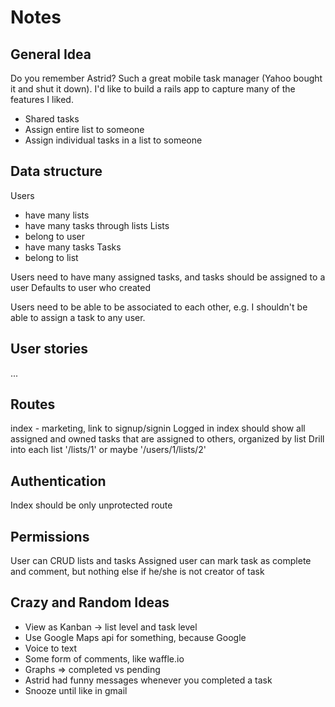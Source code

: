 # Notes

## General Idea
Do you remember Astrid?  Such a great mobile task manager (Yahoo bought it and shut it down).
I'd like to build a rails app to capture many of the features I liked.
- Shared tasks
- Assign entire list to someone
- Assign individual tasks in a list to someone

## Data structure
Users
  - have many lists
  - have many tasks through lists
Lists
  - belong to user
  - have many tasks
Tasks
  - belong to list

Users need to have many assigned tasks, and tasks should be assigned to a user
Defaults to user who created

Users need to be able to be associated to each other, e.g. I shouldn't be able to assign a task to any user.

## User stories
...

## Routes
index - marketing, link to signup/signin
Logged in index should show all assigned and owned tasks that are assigned to others, organized by list
Drill into each list '/lists/1' or maybe '/users/1/lists/2'

## Authentication
Index should be only unprotected route

## Permissions
User can CRUD lists and tasks
Assigned user can mark task as complete and comment, but nothing else if he/she is not creator of task

## Crazy and Random Ideas
- View as Kanban -> list level and task level
- Use Google Maps api for something, because Google
- Voice to text
- Some form of comments, like waffle.io
- Graphs => completed vs pending
- Astrid had funny messages whenever you completed a task
- Snooze until like in gmail

